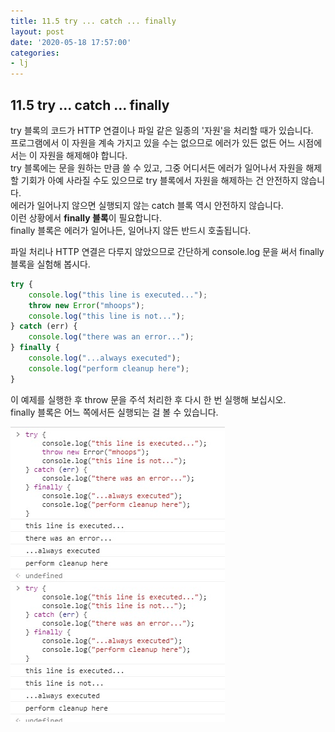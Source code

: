 ```yaml
---
title: 11.5 try ... catch ... finally
layout: post
date: '2020-05-18 17:57:00'
categories:
- lj
---
```


## 11.5 try ... catch ... finally

try 블록의 코드가 HTTP 연결이나 파일 같은 일종의 '자원'을 처리할 때가 있습니다.  
프로그램에서 이 자원을 계속 가지고 있을 수는 없으므로 에러가 있든 없든 어느 시점에서는 이 자원을 해제해야 합니다.  
try 블록에는 문을 원하는 만큼 쓸 수 있고, 그중 어디서든 에러가 일어나서 자원을 해제할 기회가 아예 사라질 수도 있으므로 try 블록에서
자원을 해제하는 건 안전하지 않습니다.  
에러가 일어나지 않으면 실행되지 않는 catch 블록 역시 안전하지 않습니다.  
이런 상황에서 **finally 블록**이 필요합니다.  
finally 블록은 에러가 일어나든, 일어나지 않든 반드시 호출됩니다.

파일 처리나 HTTP 연결은 다루지 않았으므로 간단하게 console.log 문을 써서 finally 블록을 실험해 봅시다.

```javascript
try {
    console.log("this line is executed...");
    throw new Error("mhoops");
    console.log("this line is not...");
} catch (err) {
    console.log("there was an error...");
} finally {
    console.log("...always executed");
    console.log("perform cleanup here");
}
```

이 예제를 실행한 후 throw 문을 주석 처리한 후 다시 한 번 실행해 보십시오.  
finally 블록은 어느 쪽에서든 실행되는 걸 볼 수 있습니다.

![](/static/img/learningjs/image88.jpg)